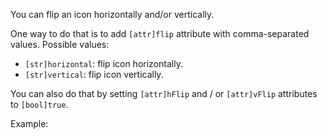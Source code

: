 You can flip an icon horizontally and/or vertically.

One way to do that is to add `[attr]flip` attribute with comma-separated values. Possible values:

- `[str]horizontal`: flip icon horizontally.
- `[str]vertical`: flip icon vertically.

You can also do that by setting `[attr]hFlip` and / or `[attr]vFlip` attributes to `[bool]true`.

Example:
